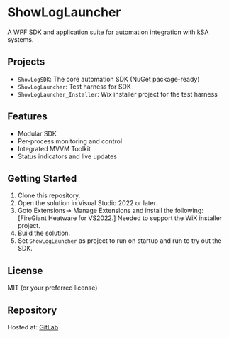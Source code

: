 # ShowLogLauncher

A WPF SDK and application suite for automation integration with kSA systems.

## Projects

- `ShowLogSDK`: The core automation SDK (NuGet package-ready)
- `ShowLogLauncher`: Test harness for SDK
- `ShowLogLauncher_Installer`: Wix installer project for the test harness

## Features

- Modular SDK
- Per-process monitoring and control
- Integrated MVVM Toolkit
- Status indicators and live updates

## Getting Started

1. Clone this repository.
2. Open the solution in Visual Studio 2022 or later.
3. Goto Extensions-> Manage Extensions and install the following: 
   [FireGiant Heatware for VS2022.] Needed to support the WiX installer project.
4. Build the solution.
5. Set `ShowLogLauncher` as project to run on startup and run to try out the SDK.

## License

MIT (or your preferred license)

## Repository

Hosted at: [GitLab](https://github.com/k-SpaceAssociates/ShowLog.git)
